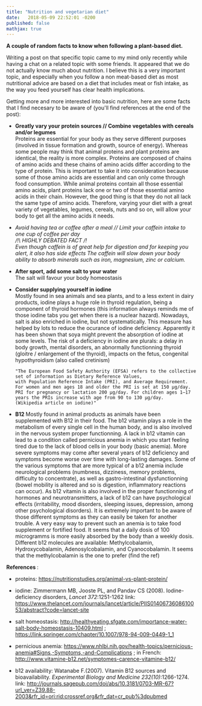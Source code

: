 ```yaml
---
title: "Nutrition and vegetarian diet"
date:   2018-05-09 22:52:01 -0200
published: false
mathjax: true
---
```


<strong> A couple of random facts to know when following a plant-based diet. </strong>

Writing a post on that specific topic came to my mind only recently while having a chat on a related topic with some friends.
It appeared that we do not actually know much about nutrition.
I believe this is a very important topic, and especially when you follow a non meat-based diet as most nutritional advice are based on a diet that includes meat or fish intake, as the way you feed yourself has clear health implications.

Getting more and more interested into basic nutrition, here are some facts that I find necesary to be aware of (you'll find references at the end of the post): 

- <strong> Greatly vary your protein sources // Combine vegetables with cereals and/or legumes </strong> <br>
Proteins are essential for your body as they serve different purposes (involved in tissue formation and growth, source of energy). 
Whereas some people may think that animal proteins and plant proteins are identical, the reality is more complex. Proteins are composed of chains of amino acids and these chains of amino acids differ according to the type of protein. This is important to take it into consideration because some of those amino acids are essential and can only come through food consumption. 
While animal proteins contain all those essential amino acids, plant proteins lack one or two of those essential amino acids in their chain. However, the good thing is that they do not all lack the same type of amino acids. Therefore, varying your diet with a great variety of vegetables, legumes, cereals, nuts and so on, will allow your body to get all the amino acids it needs. 

-  *Avoid having tea or coffee after a meal // Limit your caffein intake to one cup of coffee per day <br>
/!\ HIGHLY DEBATED FACT /!\
Even though caffein is of great help for digestion and for keeping you alert, it also has side effects
The caffein will slow down your body ability to absorb minerals such as iron, magnesium, zinc or calcium.*

- <strong> After sport, add some salt to your water </strong> <br>
The salt will favour your body homeostasis
- <strong> Consider supplying yourself in iodine </strong> <br>
Mostly found in sea animals and sea plants, and to a less extent in dairy products, iodine plays a huge role in thyroid regulation, being a component of thyroid hormones (this information always reminds me of those iodine tabs you get when there is a nuclear hazard). Nowadays, salt is also enriched in iodine, but not systematically. This measure has helped by lots to reduce the ocurance of iodine deficiency.
Apparently it has been shown that soya might prevent the absorption of iodine at some levels. 
The risk of a deficiency in iodine are plurals: a delay in body growth, mental disorders, an abnormally functionning thyroid (gloitre / enlargement of the thyroid), impacts on the fetus, congenital hypothyroidism (also called cretinism)
  
      "The European Food Safety Authority (EFSA) refers to the collective set of information as Dietary Reference Values, 
      with Population Reference Intake (PRI), and Average Requirement. 
      For women and men ages 18 and older the PRI is set at 150 μg/day. 
      PRI for pregnancy or lactation 200 μg/day. For children ages 1–17 years the PRIs increase with age from 90 to 130 μg/day. 
      (Wikipedia article on iodine)"

- <strong> B12 </strong>
Mostly found in animal products as animals have been supplemented with B12 in their food. The b12 vitamin plays a role in the metabolism of every single cell in the human body, and is also involved in the nervous system proper functionning.
A lack in b12 vitamin can lead to a condition called pernicious anemia in which you start feeling tired due to the lack of blood cells in your body (basic anemia). More severe symptoms may come after several years of b12 deficiency and symptoms become worse over time with long-lasting damages.
Some of the various symptoms that are more typical of a b12 anemia include neurological problems (numbness, dizziness, memory problems, difficulty to concentrate), as well as gastro-intestinal dysfunctionning (bowel mobility is altered and so is digestion, inflammatory reactions can occur). As b12 vitamin is also involved in the proper functionning of hormones and neurotransmitters, a lack of b12 can have psychological effects (irritability, mood disorders, sleeping issues, depression, among other psychological disorders).
It is extremely important to be aware of those different symptoms as they can easily be taken for another trouble.
A very easy way to prevent such an anemia is to take food supplement or fortified food. It seems that a daily dosis of 100 microgramms is more easily absorbed by the body than a weekly dosis. 
Different b12 molecules are available: Methylcobalamin, Hydroxycobalamin, Adenosylcobalamin, and Cyanocobalamin. 
It seems that the methylcobalamin is the one to prefer (find the ref)



<strong> References </strong>:
- proteins: https://nutritionstudies.org/animal-vs-plant-protein/

- iodine: Zimmermann MB, Jooste PL, and Pandav CS (2008). Iodine-deficiency disorders, *Lancet 372*:1251-1262
link: https://www.thelancet.com/journals/lancet/article/PIIS0140673608610053/abstract?code=lancet-site

- salt homeostasis: http://healthyeating.sfgate.com/importance-water-salt-body-homeostasis-10409.html ; https://link.springer.com/chapter/10.1007/978-94-009-0449-1_1

- pernicious anemia: https://www.nhlbi.nih.gov/health-topics/pernicious-anemia#Signs,-Symptoms,-and-Complications ; in French: http://www.vitamine-b12.net/symptomes-carence-vitamine-b12/
- b12 availability: Watanabe F.(2007). Vitamin B12 sources and bioavailability.  *Experimental Biology and Medicine 232(10)*:1266-1274. 
link: http://journals.sagepub.com/doi/abs/10.3181/0703-MR-67?url_ver=Z39.88-2003&rfr_id=ori:rid:crossref.org&rfr_dat=cr_pub%3dpubmed

